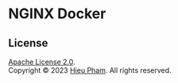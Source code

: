 # NGINX Docker
## License
[Apache License 2.0](https://github.com/hieupth/nginx/blob/main/LICENSE).<br>
Copyright &copy; 2023 [Hieu Pham](https://github.com/hieupth). All rights reserved.
